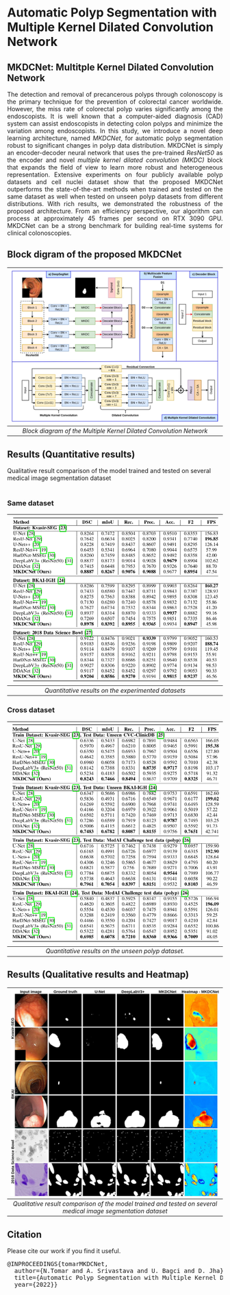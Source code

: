 # Automatic Polyp Segmentation with Multiple Kernel Dilated Convolution Network
## MKDCNet: Multitple Kernel Dilated Convolution Network 

<div align="justify">
The detection and removal of precancerous polyps through colonoscopy is the primary technique for the prevention of colorectal cancer worldwide. However, the miss rate of colorectal polyp varies significantly among the endoscopists. It is well known that a computer-aided diagnosis (CAD) system can assist endoscopists in detecting colon polyps and minimize the variation among endoscopists. In this study, we introduce a novel deep learning architecture, named <i>MKDCNet</i>, for automatic polyp segmentation robust to significant changes in polyp data distribution. MKDCNet is simply an encoder-decoder neural network that uses the pre-trained <i>ResNet50</i> as the encoder and novel <i>multiple kernel dilated convolution (MKDC)</i> block that expands the field of view to learn more robust and heterogeneous representation. Extensive experiments on four publicly available polyp datasets and cell nuclei dataset show that the proposed MKDCNet outperforms the state-of-the-art methods when trained and tested on the same dataset as well when tested on unseen polyp datasets from different distributions. With rich results, we demonstrated the robustness of the proposed architecture. From an efficiency perspective, our algorithm can process at approximately 45 frames per second on RTX 3090 GPU. MKDCNet can be a strong benchmark for building real-time systems for clinical colonoscopies.
 </div>

## Block digram of the proposed MKDCNet
| ![Kernel Dilated Convolution Network Architecture](images/mkdl-net.jpg) |
| :--: |
| *Block diagram of the Multiple Kernel Dilated Convolution Network* |


## Results (Quantitative results)
Qualitative result comparison of the model trained and tested on several medical image segmentation dataset <br/>
<br/>
### Same dataset
| ![Table 1](images/table_1.png) |
| :--: |
| *Quantitative results on the experimented datasets* |

### Cross dataset
| ![Table 2](images/table_2.png) |
| :--: |
| *Quantitative results on the unseen polyp dataset.* |


## Results (Qualitative results and Heatmap)
| ![Qualitative result comparison](images/qualitative-heatmap.jpg) |
| :--: |
| *Qualitative result comparison of the model trained and tested on several medical image segmentation dataset* |



## Citation
Please cite our work if you find it useful. 

<pre>
@INPROCEEDINGS{tomarMKDCNet,
  author={N.Tomar and A. Srivastava and U. Bagci and D. Jha},
  title={Automatic Polyp Segmentation with Multiple Kernel Dilated Convolution Network}, 
  year={2022}}
</pre>
